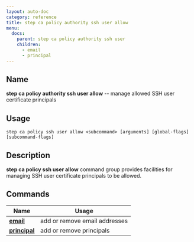 ```yaml
---
layout: auto-doc
category: reference
title: step ca policy authority ssh user allow
menu:
  docs:
    parent: step ca policy authority ssh user
    children:
      - email
      - principal
---
```


## Name
**step ca policy authority ssh user allow** -- manage allowed SSH user certificate principals

## Usage

```raw
step ca policy ssh user allow <subcommand> [arguments] [global-flags] [subcommand-flags]
```

## Description

**step ca policy ssh user allow** command group provides facilities for managing SSH user certificate principals to be allowed.

## Commands


| Name | Usage |
|---|---|
| **[email](email/)** | add or remove email addresses |
| **[principal](principal/)** | add or remove principals |

